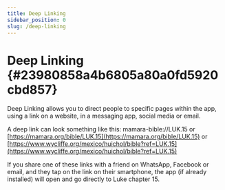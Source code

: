 ```yaml
---
title: Deep Linking
sidebar_position: 0
slug: /deep-linking
---
```




# Deep Linking {#23980858a4b6805a80a0fd5920cbd857}


Deep Linking allows you to direct people to specific pages within the app, using a link on a website, in a messaging app, social media or email.


A deep link can look something like this:
mamara-bible://LUK.15
or
[https://mamara.org/bible/LUK.15](https://mamara.org/bible/LUK.15)
or
[https://www.wycliffe.org/mexico/huichol/bible?ref=LUK.15](https://www.wycliffe.org/mexico/huichol/bible?ref=LUK.15)


If you share one of these links with a friend on WhatsApp, Facebook or email, and they tap on the link on their smartphone, the app (if already installed) will open and go directly to Luke chapter 15.

